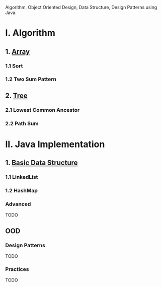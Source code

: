 Algorithm, Object Oriented Design, Data Structure, Design Patterns using Java.

# I. Algorithm
## 1. [Array](https://github.com/zdong1995/JavaPractice/tree/master/src/algorithm/array)
### 1.1 Sort
### 1.2 Two Sum Pattern

## 2. [Tree](https://github.com/zdong1995/JavaPractice/tree/master/src/algorithm/tree)
### 2.1 Lowest Common Ancestor
### 2.2 Path Sum

# II. Java Implementation
## 1. [Basic Data Structure](https://github.com/zdong1995/JavaPractice/tree/master/src/implementation/basic)
### 1.1 LinkedList
### 1.2 HashMap


### Advanced
TODO

## OOD
### Design Patterns
TODO

### Practices
TODO